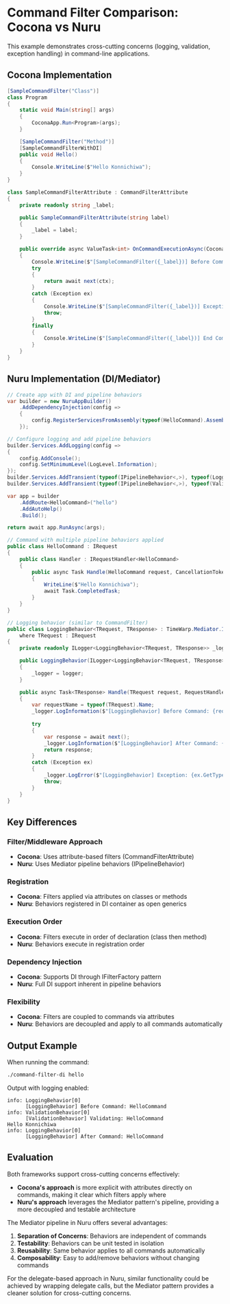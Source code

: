 # Command Filter Comparison: Cocona vs Nuru

This example demonstrates cross-cutting concerns (logging, validation, exception handling) in command-line applications.

## Cocona Implementation

```csharp
[SampleCommandFilter("Class")]
class Program
{
    static void Main(string[] args)
    {
        CoconaApp.Run<Program>(args);
    }

    [SampleCommandFilter("Method")]
    [SampleCommandFilterWithDI]
    public void Hello()
    {
        Console.WriteLine($"Hello Konnichiwa");
    }
}

class SampleCommandFilterAttribute : CommandFilterAttribute
{
    private readonly string _label;

    public SampleCommandFilterAttribute(string label)
    {
        _label = label;
    }

    public override async ValueTask<int> OnCommandExecutionAsync(CoconaCommandExecutingContext ctx, CommandExecutionDelegate next)
    {
        Console.WriteLine($"[SampleCommandFilter({_label})] Before Command: {ctx.Command.Name}");
        try
        {
            return await next(ctx);
        }
        catch (Exception ex)
        {
            Console.WriteLine($"[SampleCommandFilter({_label})] Exception: {ex.GetType().FullName}: {ex.Message}");
            throw;
        }
        finally
        {
            Console.WriteLine($"[SampleCommandFilter({_label})] End Command: {ctx.Command.Name}");
        }
    }
}
```

## Nuru Implementation (DI/Mediator)

```csharp
// Create app with DI and pipeline behaviors
var builder = new NuruAppBuilder()
    .AddDependencyInjection(config => 
    {
        config.RegisterServicesFromAssembly(typeof(HelloCommand).Assembly);
    });

// Configure logging and add pipeline behaviors
builder.Services.AddLogging(config => 
{
    config.AddConsole();
    config.SetMinimumLevel(LogLevel.Information);
});
builder.Services.AddTransient(typeof(IPipelineBehavior<,>), typeof(LoggingBehavior<,>));
builder.Services.AddTransient(typeof(IPipelineBehavior<,>), typeof(ValidationBehavior<,>));

var app = builder
    .AddRoute<HelloCommand>("hello")
    .AddAutoHelp()
    .Build();

return await app.RunAsync(args);

// Command with multiple pipeline behaviors applied
public class HelloCommand : IRequest
{
    public class Handler : IRequestHandler<HelloCommand>
    {
        public async Task Handle(HelloCommand request, CancellationToken cancellationToken)
        {
            WriteLine($"Hello Konnichiwa");
            await Task.CompletedTask;
        }
    }
}

// Logging behavior (similar to CommandFilter)
public class LoggingBehavior<TRequest, TResponse> : TimeWarp.Mediator.IPipelineBehavior<TRequest, TResponse>
    where TRequest : IRequest
{
    private readonly ILogger<LoggingBehavior<TRequest, TResponse>> _logger;

    public LoggingBehavior(ILogger<LoggingBehavior<TRequest, TResponse>> logger)
    {
        _logger = logger;
    }

    public async Task<TResponse> Handle(TRequest request, RequestHandlerDelegate<TResponse> next, CancellationToken cancellationToken)
    {
        var requestName = typeof(TRequest).Name;
        _logger.LogInformation($"[LoggingBehavior] Before Command: {requestName}");
        
        try
        {
            var response = await next();
            _logger.LogInformation($"[LoggingBehavior] After Command: {requestName}");
            return response;
        }
        catch (Exception ex)
        {
            _logger.LogError($"[LoggingBehavior] Exception: {ex.GetType().FullName}: {ex.Message}");
            throw;
        }
    }
}
```

## Key Differences

### Filter/Middleware Approach
- **Cocona**: Uses attribute-based filters (CommandFilterAttribute)
- **Nuru**: Uses Mediator pipeline behaviors (IPipelineBehavior)

### Registration
- **Cocona**: Filters applied via attributes on classes or methods
- **Nuru**: Behaviors registered in DI container as open generics

### Execution Order
- **Cocona**: Filters execute in order of declaration (class then method)
- **Nuru**: Behaviors execute in registration order

### Dependency Injection
- **Cocona**: Supports DI through IFilterFactory pattern
- **Nuru**: Full DI support inherent in pipeline behaviors

### Flexibility
- **Cocona**: Filters are coupled to commands via attributes
- **Nuru**: Behaviors are decoupled and apply to all commands automatically

## Output Example

When running the command:

```bash
./command-filter-di hello
```

Output with logging enabled:
```
info: LoggingBehavior[0]
      [LoggingBehavior] Before Command: HelloCommand
info: ValidationBehavior[0]
      [ValidationBehavior] Validating: HelloCommand
Hello Konnichiwa
info: LoggingBehavior[0]
      [LoggingBehavior] After Command: HelloCommand
```

## Evaluation

Both frameworks support cross-cutting concerns effectively:

- **Cocona's approach** is more explicit with attributes directly on commands, making it clear which filters apply where
- **Nuru's approach** leverages the Mediator pattern's pipeline, providing a more decoupled and testable architecture

The Mediator pipeline in Nuru offers several advantages:
1. **Separation of Concerns**: Behaviors are independent of commands
2. **Testability**: Behaviors can be unit tested in isolation
3. **Reusability**: Same behavior applies to all commands automatically
4. **Composability**: Easy to add/remove behaviors without changing commands

For the delegate-based approach in Nuru, similar functionality could be achieved by wrapping delegate calls, but the Mediator pattern provides a cleaner solution for cross-cutting concerns.